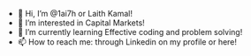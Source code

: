 - 👋 Hi, I’m @1ai7h or Laith Kamal! 
- 👀 I’m interested in Capital Markets! 
- 🌱 I’m currently learning Effective coding and problem solving!
- 📫 How to reach me: through Linkedin on my profile or here! 

<!---
1ai7h/1ai7h is a ✨ special ✨ repository because its `README.md` (this file) appears on your GitHub profile.
You can click the Preview link to take a look at your changes.
--->
